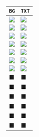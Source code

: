 | `BG` | `TXT` |
|----|-----|
| <img src="https://img.shields.io/badge/■FFF1E6-FFF1E6?style=for-the-badge"/> | <img src="https://img.shields.io/badge/■6B4226-6B4226?style=for-the-badge"/> |
| <img src="https://img.shields.io/badge/■F4F6FF-F4F6FF?style=for-the-badge"/> | <img src="https://img.shields.io/badge/■3A86FF-3A86FF?style=for-the-badge"/> |
| <img src="https://img.shields.io/badge/■FFD3B6-FFD3B6?style=for-the-badge"/> | <img src="https://img.shields.io/badge/■393E46-393E46?style=for-the-badge"/> |
| <img src="https://img.shields.io/badge/■FFFDE7-FFFDE7?style=for-the-badge"/> | <img src="https://img.shields.io/badge/■212121-212121?style=for-the-badge"/> |
| <img src="https://img.shields.io/badge/■FFEBEE-FFEBEE?style=for-the-badge"/> | <img src="https://img.shields.io/badge/■37474F-37474F?style=for-the-badge"/> |
| <img src="https://img.shields.io/badge/■FFFDE7-FFFDE7?style=for-the-badge"/> | <img src="https://img.shields.io/badge/■2E7D32-2E7D32?style=for-the-badge"/> |
| <img src="https://img.shields.io/badge/■E6E6FA-E6E6FA?style=for-the-badge"/> | <img src="https://img.shields.io/badge/■2C3E50-2C3E50?style=for-the-badge"/> |
| ■ | ■ |
| ■ | ■ |
| ■ | ■ |
| ■ | ■ |
| ■ | ■ |
| ■ | ■ |
